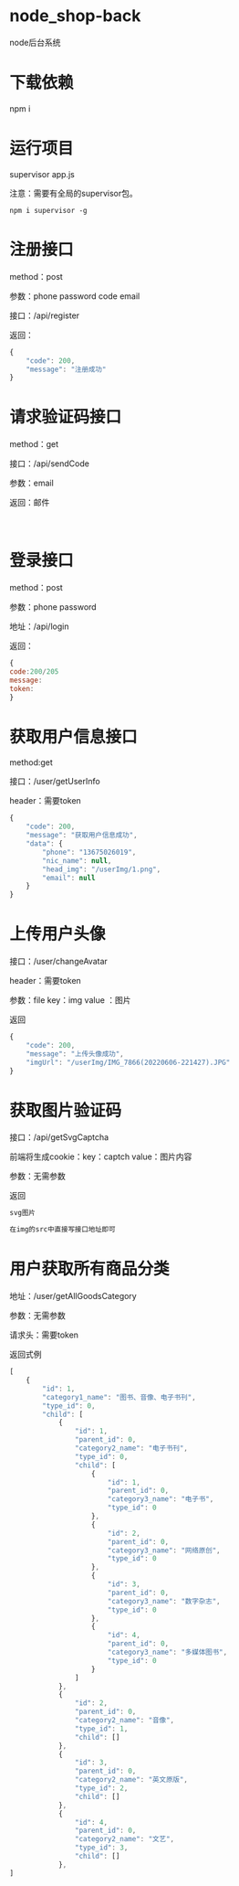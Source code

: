 # node_shop-back
node后台系统
# 下载依赖
npm i
# 运行项目

supervisor app.js 

注意：需要有全局的supervisor包。
```
npm i supervisor -g

```
# 注册接口

method：post

参数：phone password code email

接口：/api/register

返回：

```javascript
{
	"code": 200,
	"message": "注册成功"
}
```

# 请求验证码接口

method：get

接口：/api/sendCode

参数：email

返回：邮件

<br/>

# 登录接口

method：post

参数：phone password

地址：/api/login

返回：

```javascript
{
code:200/205
message:
token:
}
```

# 获取用户信息接口

method:get

接口：/user/getUserInfo

header：需要token

```javascript
{
	"code": 200,
	"message": "获取用户信息成功",
	"data": {
		"phone": "13675026019",
		"nic_name": null,
		"head_img": "/userImg/1.png",
		"email": null
	}
}
```

# 上传用户头像

接口：/user/changeAvatar

header：需要token

参数：file   key：img value ：图片 

返回

```javascript
{
	"code": 200,
	"message": "上传头像成功",
	"imgUrl": "/userImg/IMG_7866(20220606-221427).JPG"
}
```
# 获取图片验证码

接口：/api/getSvgCaptcha

前端将生成cookie：key：captch value：图片内容 

参数：无需参数

返回

```javascript
svg图片  

在img的src中直接写接口地址即可
```

# 用户获取所有商品分类

地址：/user/getAllGoodsCategory

参数：无需参数 

请求头：需要token

返回式例

```javascript
[
	{
		"id": 1,
		"category1_name": "图书、音像、电子书刊",
		"type_id": 0,
		"child": [
			{
				"id": 1,
				"parent_id": 0,
				"category2_name": "电子书刊",
				"type_id": 0,
				"child": [
					{
						"id": 1,
						"parent_id": 0,
						"category3_name": "电子书",
						"type_id": 0
					},
					{
						"id": 2,
						"parent_id": 0,
						"category3_name": "网络原创",
						"type_id": 0
					},
					{
						"id": 3,
						"parent_id": 0,
						"category3_name": "数字杂志",
						"type_id": 0
					},
					{
						"id": 4,
						"parent_id": 0,
						"category3_name": "多媒体图书",
						"type_id": 0
					}
				]
			},
			{
				"id": 2,
				"parent_id": 0,
				"category2_name": "音像",
				"type_id": 1,
				"child": []
			},
			{
				"id": 3,
				"parent_id": 0,
				"category2_name": "英文原版",
				"type_id": 2,
				"child": []
			},
			{
				"id": 4,
				"parent_id": 0,
				"category2_name": "文艺",
				"type_id": 3,
				"child": []
			},
]
```
